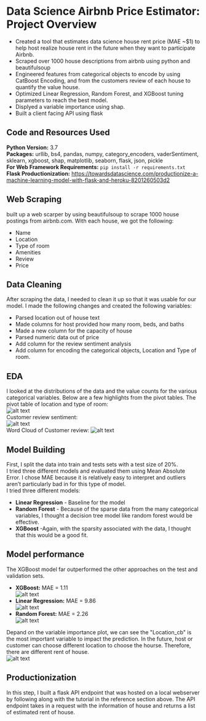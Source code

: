 # Data Science Airbnb Price Estimator: Project Overview
* Created a tool that estimates data science house rent price (MAE ~$1) to help host realize house rent in the future when they want to participate Airbnb.
* Scraped over 1000 house descriptions from airbnb using python and beautifulsoup
* Engineered features from categorical objects to encode by using CatBoost Encoding, and from the customers review of each house to quantify the value house.
* Optimized Linear Regression, Random Forest, and XGBoost tuning parameters to reach the best model.
* Displyed a variable importance using shap.
* Built a client facing API using flask

## Code and Resources Used
**Python Version:** 3.7  
**Packages:** urllib, bs4, pandas, numpy, category_encoders, vaderSentiment, sklearn, xgboost, shap, matplotlib, seaborn, flask, json, pickle  
**For Web Framework Requirements:** `pip install -r requirements.txt`    
**Flask Productionization:** https://towardsdatascience.com/productionize-a-machine-learning-model-with-flask-and-heroku-8201260503d2  

## Web Scraping
built up a web scarper by using beautifulsoup to scrape 1000 house postings from airbnb.com. With each house, we got the following:
* Name
* Location
* Type of room
* Amenities
* Review
* Price

## Data Cleaning
After scraping the data, I needed to clean it up so that it was usable for our model. I made the following changes and created the following variables:
* Parsed location out of house text
* Made columns for host provided how many room, beds, and baths
* Made a new column for the capacity of house 
* Parsed numeric data out of price
* Add column for the review sentiment analysis
* Add column for encoding the categorical objects, Location and Type of room.  

## EDA
I looked at the distributions of the data and the value counts for the various categorical variables. Below are a few highlights from the pivot tables.
The pivot table of location and type of room:  
![alt text](https://github.com/ILing82816/ds_airbnb_proj/blob/master/Figure/location_table.PNG)  
Customer review sentiment:  
![alt text](https://github.com/ILing82816/ds_airbnb_proj/blob/master/Figure/review_sentiment_analysis.png)  
Word Cloud of Customer review:
![alt text](https://github.com/ILing82816/ds_airbnb_proj/blob/master/Figure/word_cloud.png)  

## Model Building
First, I split the data into train and tests sets with a test size of 20%.  
I tried three different models and evaluated them using Mean Absolute Error. I chose MAE because it is relatively easy to interpret and outliers aren’t particularly bad in for this type of model.  
I tried three different models:  
* **Linear Regression** - Baseline for the model
* **Random Forest** - Because of the sparse data from the many categorical variables, I thought a decision tree model like random forest would be effective.
* **XGBoost** -Again, with the sparsity associated with the data, I thought that this would be a good fit.   

## Model performance
The XGBoost model far outperformed the other approaches on the test and validation sets.
* **XGBoost:** MAE = 1.11   
![alt text](https://github.com/ILing82816/ds_airbnb_proj/blob/master/Figure/XGBoost_model.png)   
* **Linear Regression:** MAE = 9.86  
![alt text](https://github.com/ILing82816/ds_airbnb_proj/blob/master/Figure/linear_model.png)  
* **Random Forest:** MAE = 2.26  
![alt text](https://github.com/ILing82816/ds_airbnb_proj/blob/master/Figure/Random_Forest_model.png)  

Depand on the variable importance plot, we can see the "Location_cb" is the most important variable to impact the prediction. In the future, host or customer can choose different location to choose the hourse. Therefore, there are different rent of house.  
![alt text](https://github.com/ILing82816/ds_airbnb_proj/blob/master/Figure/model_explanation.png)  

## Productionization
In this step, I built a flask API endpoint that was hosted on a local webserver by following along with the tutorial in the reference section above. The API endpoint takes in a request with the information of house and returns a list of estimated rent of house.
